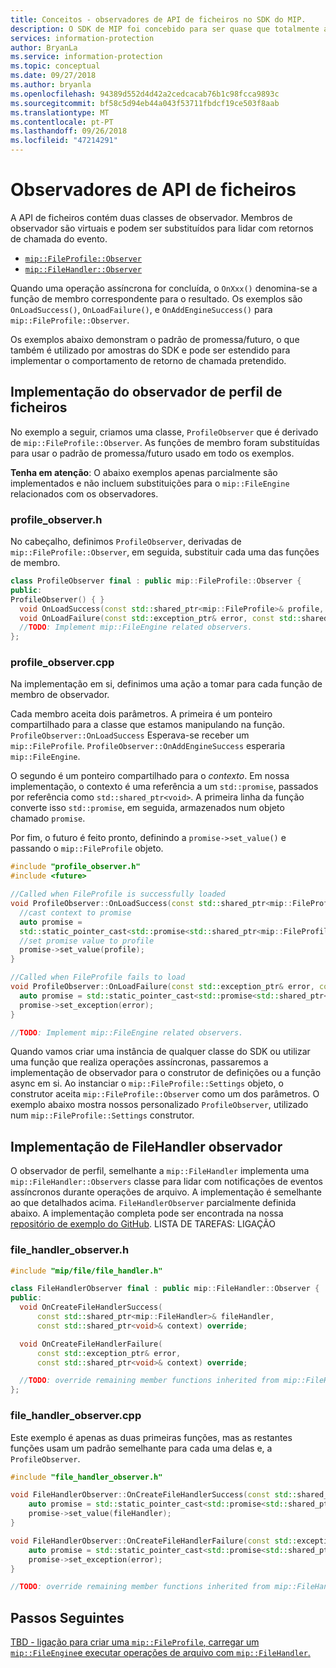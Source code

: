 ```yaml
---
title: Conceitos - observadores de API de ficheiros no SDK do MIP.
description: O SDK de MIP foi concebido para ser quase que totalmente assíncrono. Este artigo ajuda-o a compreender como os observadores de API de ficheiros são implementados e utilizados para assincronicidade.
services: information-protection
author: BryanLa
ms.service: information-protection
ms.topic: conceptual
ms.date: 09/27/2018
ms.author: bryanla
ms.openlocfilehash: 94389d552d4d42a2cedcacab76b1c98fcca9893c
ms.sourcegitcommit: bf58c5d94eb44a043f53711fbdcf19ce503f8aab
ms.translationtype: MT
ms.contentlocale: pt-PT
ms.lasthandoff: 09/26/2018
ms.locfileid: "47214291"
---
```

# <a name="file-api-observers"></a>Observadores de API de ficheiros

A API de ficheiros contém duas classes de observador. Membros de observador são virtuais e podem ser substituídos para lidar com retornos de chamada do evento.

- [`mip::FileProfile::Observer`](reference/class_mip_fileprofile_observer.md)
- [`mip::FileHandler::Observer`](reference/class_mip_filehandler_observer.md)

Quando uma operação assíncrona for concluída, o `OnXxx()` denomina-se a função de membro correspondente para o resultado. Os exemplos são `OnLoadSuccess()`, `OnLoadFailure()`, e `OnAddEngineSuccess()` para `mip::FileProfile::Observer`.

Os exemplos abaixo demonstram o padrão de promessa/futuro, o que também é utilizado por amostras do SDK e pode ser estendido para implementar o comportamento de retorno de chamada pretendido. 

## <a name="file-profile-observer-implementation"></a>Implementação do observador de perfil de ficheiros

No exemplo a seguir, criamos uma classe, `ProfileObserver` que é derivado de `mip::FileProfile::Observer`. As funções de membro foram substituídas para usar o padrão de promessa/futuro usado em todo os exemplos.

**Tenha em atenção**: O abaixo exemplos apenas parcialmente são implementados e não incluem substituições para o `mip::FileEngine` relacionados com os observadores.

### <a name="profileobserverh"></a>profile_observer.h

No cabeçalho, definimos `ProfileObserver`, derivadas de `mip::FileProfile::Observer`, em seguida, substituir cada uma das funções de membro.

```cpp
class ProfileObserver final : public mip::FileProfile::Observer {
public:
ProfileObserver() { }
  void OnLoadSuccess(const std::shared_ptr<mip::FileProfile>& profile, const std::shared_ptr<void>& context) override;
  void OnLoadFailure(const std::exception_ptr& error, const std::shared_ptr<void>& context) override;
  //TODO: Implement mip::FileEngine related observers.
};
```

### <a name="profileobservercpp"></a>profile_observer.cpp

Na implementação em si, definimos uma ação a tomar para cada função de membro de observador.

Cada membro aceita dois parâmetros. A primeira é um ponteiro compartilhado para a classe que estamos manipulando na função. `ProfileObserver::OnLoadSuccess` Esperava-se receber um `mip::FileProfile`. `ProfileObserver::OnAddEngineSuccess` esperaria `mip::FileEngine`.

O segundo é um ponteiro compartilhado para o *contexto*. Em nossa implementação, o contexto é uma referência a um `std::promise`, passados por referência como `std::shared_ptr<void>`. A primeira linha da função converte isso `std::promise`, em seguida, armazenados num objeto chamado `promise`.

Por fim, o futuro é feito pronto, definindo a `promise->set_value()` e passando o `mip::FileProfile` objeto.

```cpp
#include "profile_observer.h"
#include <future>

//Called when FileProfile is successfully loaded
void ProfileObserver::OnLoadSuccess(const std::shared_ptr<mip::FileProfile>& profile, const std::shared_ptr<void>& context) {
  //cast context to promise
  auto promise = 
  std::static_pointer_cast<std::promise<std::shared_ptr<mip::FileProfile>>>(context);
  //set promise value to profile
  promise->set_value(profile);
}

//Called when FileProfile fails to load
void ProfileObserver::OnLoadFailure(const std::exception_ptr& error, const std::shared_ptr<void>& context) {
  auto promise = std::static_pointer_cast<std::promise<std::shared_ptr<mip::FileProfile>>>(context);
  promise->set_exception(error);
}

//TODO: Implement mip::FileEngine related observers.
```

Quando vamos criar uma instância de qualquer classe do SDK ou utilizar uma função que realiza operações assíncronas, passaremos a implementação de observador para o construtor de definições ou a função async em si. Ao instanciar o `mip::FileProfile::Settings` objeto, o construtor aceita `mip::FileProfile::Observer` como um dos parâmetros. O exemplo abaixo mostra nossos personalizado `ProfileObserver`, utilizado num `mip::FileProfile::Settings` construtor.

## <a name="filehandler-observer-implementation"></a>Implementação de FileHandler observador

O observador de perfil, semelhante a `mip::FileHandler` implementa uma `mip::FileHandler::Observers` classe para lidar com notificações de eventos assíncronos durante operações de arquivo. A implementação é semelhante ao que detalhados acima. `FileHandlerObserver` parcialmente definida abaixo. A implementação completa pode ser encontrada na nossa [repositório de exemplo do GitHub](). LISTA DE TAREFAS: LIGAÇÃO

### <a name="filehandlerobserverh"></a>file_handler_observer.h

```cpp
#include "mip/file/file_handler.h"

class FileHandlerObserver final : public mip::FileHandler::Observer {
public:
  void OnCreateFileHandlerSuccess(
      const std::shared_ptr<mip::FileHandler>& fileHandler,
      const std::shared_ptr<void>& context) override;

  void OnCreateFileHandlerFailure(
      const std::exception_ptr& error,
      const std::shared_ptr<void>& context) override;

  //TODO: override remaining member functions inherited from mip::FileHandler::Observer
};
```

### <a name="filehandlerobservercpp"></a>file_handler_observer.cpp

Este exemplo é apenas as duas primeiras funções, mas as restantes funções usam um padrão semelhante para cada uma delas e, a `ProfileObserver`.

```cpp
#include "file_handler_observer.h"

void FileHandlerObserver::OnCreateFileHandlerSuccess(const std::shared_ptr<mip::FileHandler>& fileHandler, const std::shared_ptr<void>& context) {
    auto promise = std::static_pointer_cast<std::promise<std::shared_ptr<mip::FileHandler>>>(context);
    promise->set_value(fileHandler);
}

void FileHandlerObserver::OnCreateFileHandlerFailure(const std::exception_ptr& error, const std::shared_ptr<void>& context) {
    auto promise = std::static_pointer_cast<std::promise<std::shared_ptr<mip::FileHandler>>>(context);
    promise->set_exception(error);
}

//TODO: override remaining member functions inherited from mip::FileHandler::Observer
```

## <a name="next-steps"></a>Passos Seguintes

[TBD - ligação para criar uma `mip::FileProfile`, carregar um `mip::FileEngine`e executar operações de arquivo com `mip::FileHandler`.]()
